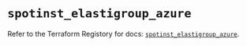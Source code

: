 # `spotinst_elastigroup_azure`

Refer to the Terraform Registory for docs: [`spotinst_elastigroup_azure`](https://www.terraform.io/docs/providers/spotinst/r/elastigroup_azure).
